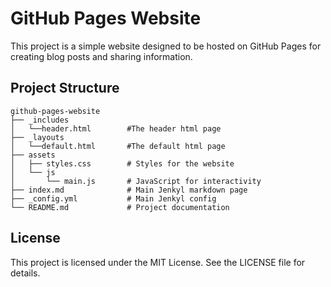 # GitHub Pages Website

This project is a simple website designed to be hosted on GitHub Pages for creating blog posts and sharing information.

## Project Structure

```
github-pages-website
├── _includes
│   └──header.html        #The header html page
├── _layouts
│   └──default.html       #The default html page
├── assets
│   ├── styles.css        # Styles for the website
│   └── js
│       └── main.js       # JavaScript for interactivity
├── index.md              # Main Jenkyl markdown page
├── _config.yml           # Main Jenkyl config
└── README.md             # Project documentation
```

## License

This project is licensed under the MIT License. See the LICENSE file for details.
